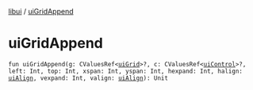 [libui](README.md) / [uiGridAppend](ui-grid-append.md)

# uiGridAppend

`fun uiGridAppend(g: CValuesRef<`[`uiGrid`](ui-grid.md)`>?, c: CValuesRef<`[`uiControl`](ui-control/README.md)`>?, left: Int, top: Int, xspan: Int, yspan: Int, hexpand: Int, halign: `[`uiAlign`](ui-align.md)`, vexpand: Int, valign: `[`uiAlign`](ui-align.md)`): Unit`